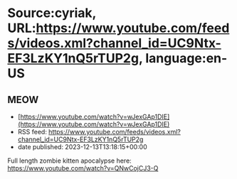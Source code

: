 # Source:cyriak, URL:https://www.youtube.com/feeds/videos.xml?channel_id=UC9Ntx-EF3LzKY1nQ5rTUP2g, language:en-US

## MEOW
 - [https://www.youtube.com/watch?v=wJexGAp1DIE](https://www.youtube.com/watch?v=wJexGAp1DIE)
 - RSS feed: https://www.youtube.com/feeds/videos.xml?channel_id=UC9Ntx-EF3LzKY1nQ5rTUP2g
 - date published: 2023-12-13T13:18:15+00:00

Full length zombie kitten apocalypse here: https://www.youtube.com/watch?v=QNwCojCJ3-Q

